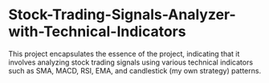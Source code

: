 # Stock-Trading-Signals-Analyzer-with-Technical-Indicators
This project encapsulates the essence of the project, indicating that it involves analyzing stock trading signals using various technical indicators such as SMA, MACD, RSI, EMA, and candlestick (my own strategy) patterns.
